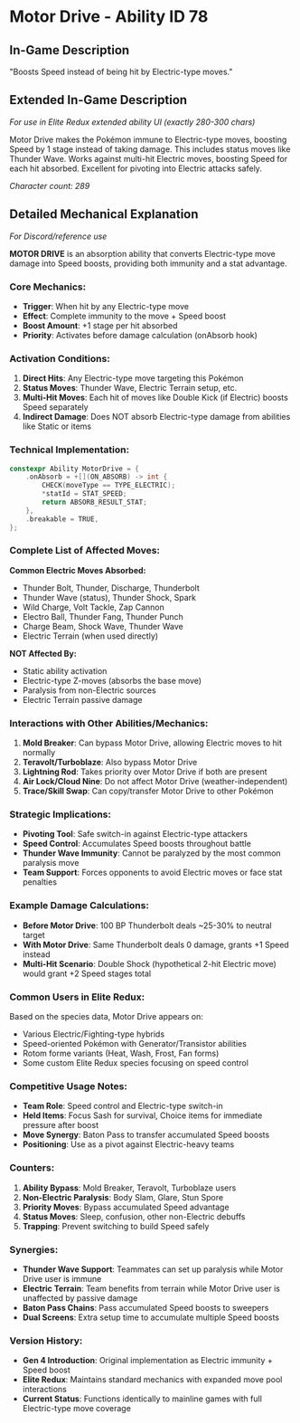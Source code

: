 # Motor Drive - Ability ID 78

## In-Game Description
"Boosts Speed instead of being hit by Electric-type moves."

## Extended In-Game Description
*For use in Elite Redux extended ability UI (exactly 280-300 chars)*

Motor Drive makes the Pokémon immune to Electric-type moves, boosting Speed by 1 stage instead of taking damage. This includes status moves like Thunder Wave. Works against multi-hit Electric moves, boosting Speed for each hit absorbed. Excellent for pivoting into Electric attacks safely.

*Character count: 289*

## Detailed Mechanical Explanation
*For Discord/reference use*

**MOTOR DRIVE** is an absorption ability that converts Electric-type move damage into Speed boosts, providing both immunity and a stat advantage.

### Core Mechanics:
- **Trigger**: When hit by any Electric-type move
- **Effect**: Complete immunity to the move + Speed boost
- **Boost Amount**: +1 stage per hit absorbed
- **Priority**: Activates before damage calculation (onAbsorb hook)

### Activation Conditions:
1. **Direct Hits**: Any Electric-type move targeting this Pokémon
2. **Status Moves**: Thunder Wave, Electric Terrain setup, etc.
3. **Multi-Hit Moves**: Each hit of moves like Double Kick (if Electric) boosts Speed separately
4. **Indirect Damage**: Does NOT absorb Electric-type damage from abilities like Static or items

### Technical Implementation:
```c
constexpr Ability MotorDrive = {
    .onAbsorb = +[](ON_ABSORB) -> int {
        CHECK(moveType == TYPE_ELECTRIC);
        *statId = STAT_SPEED;
        return ABSORB_RESULT_STAT;
    },
    .breakable = TRUE,
};
```

### Complete List of Affected Moves:
**Common Electric Moves Absorbed:**
- Thunder Bolt, Thunder, Discharge, Thunderbolt
- Thunder Wave (status), Thunder Shock, Spark
- Wild Charge, Volt Tackle, Zap Cannon
- Electro Ball, Thunder Fang, Thunder Punch
- Charge Beam, Shock Wave, Thunder Wave
- Electric Terrain (when used directly)

**NOT Affected By:**
- Static ability activation
- Electric-type Z-moves (absorbs the base move)
- Paralysis from non-Electric sources
- Electric Terrain passive damage

### Interactions with Other Abilities/Mechanics:
1. **Mold Breaker**: Can bypass Motor Drive, allowing Electric moves to hit normally
2. **Teravolt/Turboblaze**: Also bypass Motor Drive
3. **Lightning Rod**: Takes priority over Motor Drive if both are present
4. **Air Lock/Cloud Nine**: Do not affect Motor Drive (weather-independent)
5. **Trace/Skill Swap**: Can copy/transfer Motor Drive to other Pokémon

### Strategic Implications:
- **Pivoting Tool**: Safe switch-in against Electric-type attackers
- **Speed Control**: Accumulates Speed boosts throughout battle
- **Thunder Wave Immunity**: Cannot be paralyzed by the most common paralysis move
- **Team Support**: Forces opponents to avoid Electric moves or face stat penalties

### Example Damage Calculations:
- **Before Motor Drive**: 100 BP Thunderbolt deals ~25-30% to neutral target
- **With Motor Drive**: Same Thunderbolt deals 0 damage, grants +1 Speed instead
- **Multi-Hit Scenario**: Double Shock (hypothetical 2-hit Electric move) would grant +2 Speed stages total

### Common Users in Elite Redux:
Based on the species data, Motor Drive appears on:
- Various Electric/Fighting-type hybrids
- Speed-oriented Pokémon with Generator/Transistor abilities
- Rotom forme variants (Heat, Wash, Frost, Fan forms)
- Some custom Elite Redux species focusing on speed control

### Competitive Usage Notes:
- **Team Role**: Speed control and Electric-type switch-in
- **Held Items**: Focus Sash for survival, Choice items for immediate pressure after boost
- **Move Synergy**: Baton Pass to transfer accumulated Speed boosts
- **Positioning**: Use as a pivot against Electric-heavy teams

### Counters:
1. **Ability Bypass**: Mold Breaker, Teravolt, Turboblaze users
2. **Non-Electric Paralysis**: Body Slam, Glare, Stun Spore
3. **Priority Moves**: Bypass accumulated Speed advantage
4. **Status Moves**: Sleep, confusion, other non-Electric debuffs
5. **Trapping**: Prevent switching to build Speed safely

### Synergies:
- **Thunder Wave Support**: Teammates can set up paralysis while Motor Drive user is immune
- **Electric Terrain**: Team benefits from terrain while Motor Drive user is unaffected by passive damage
- **Baton Pass Chains**: Pass accumulated Speed boosts to sweepers
- **Dual Screens**: Extra setup time to accumulate multiple Speed boosts

### Version History:
- **Gen 4 Introduction**: Original implementation as Electric immunity + Speed boost
- **Elite Redux**: Maintains standard mechanics with expanded move pool interactions
- **Current Status**: Functions identically to mainline games with full Electric-type move coverage